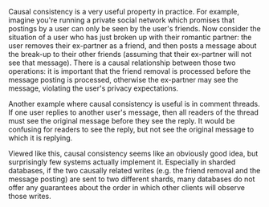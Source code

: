 
Causal consistency is a very useful property in practice. For example, imagine you're running
a private social network which promises that postings by a user can only be seen by the user's
friends. Now consider the situation of a user who has just broken up with their romantic partner:
the user removes their ex-partner as a friend, and then posts a message about the break-up to their
other friends (assuming that their ex-partner will not see that message). There is a causal
relationship between those two operations: it is important that the friend removal is processed
before the message posting is processed, otherwise the ex-partner may see the message, violating the
user's privacy expectations.

Another example where causal consistency is useful is in comment threads. If one user replies to
another user's message, then all readers of the thread must see the original message before they see
the reply. It would be confusing for readers to see the reply, but not see the original message to
which it is replying.

Viewed like this, causal consistency seems like an obviously good idea, but surprisingly few systems
actually implement it. Especially in sharded databases, if the two causally related writes (e.g. the
friend removal and the message posting) are sent to two different shards, many databases do not
offer any guarantees about the order in which other clients will observe those writes.
